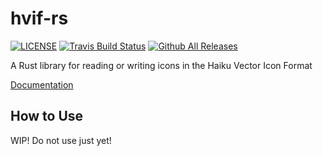 # hvif-rs

[![LICENSE](https://img.shields.io/badge/license-MIT-blue.svg)](LICENSE)
[![Travis Build Status](https://travis-ci.org/Lacaranian/hvif-rs.svg?branch=master)](https://travis-ci.org/Lacaranian/hvif-rs)
[![Github All Releases](https://img.shields.io/github/downloads/Lacaranian/hvif-rs/total.svg)]()

A Rust library for reading or writing icons in the Haiku Vector Icon Format

[Documentation](https://lacaranian.github.io/hvif-rs/hvif_rs/index.html)

## How to Use

WIP! Do not use just yet!
